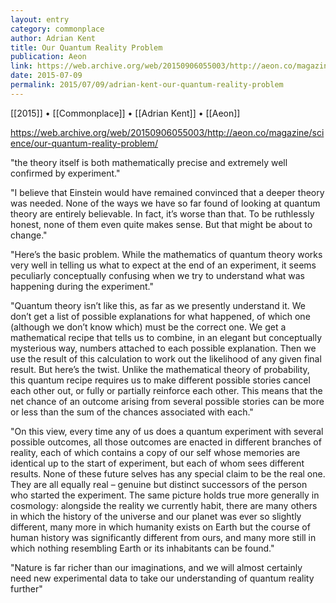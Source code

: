 ```yaml
---
layout: entry
category: commonplace
author: Adrian Kent
title: Our Quantum Reality Problem
publication: Aeon
link: https://web.archive.org/web/20150906055003/http://aeon.co/magazine/science/our-quantum-reality-problem/
date: 2015-07-09
permalink: 2015/07/09/adrian-kent-our-quantum-reality-problem
---
```


[[2015]] • [[Commonplace]] • [[Adrian Kent]] • [[Aeon]] 

https://web.archive.org/web/20150906055003/http://aeon.co/magazine/science/our-quantum-reality-problem/

"the theory itself is both mathematically precise and extremely well confirmed by experiment."

"I believe that Einstein would have remained convinced that a deeper theory was needed. None of the ways we have so far found of looking at quantum theory are entirely believable. In fact, it’s worse than that. To be ruthlessly honest, none of them even quite makes sense. But that might be about to change."

"Here’s the basic problem. While the mathematics of quantum theory works very well in telling us what to expect at the end of an experiment, it seems peculiarly conceptually confusing when we try to understand what was happening during the experiment."

"Quantum theory isn’t like this, as far as we presently understand it. We don’t get a list of possible explanations for what happened, of which one (although we don’t know which) must be the correct one. We get a mathematical recipe that tells us to combine, in an elegant but conceptually mysterious way, numbers attached to each possible explanation. Then we use the result of this calculation to work out the likelihood of any given final result. But here’s the twist. Unlike the mathematical theory of probability, this quantum recipe requires us to make different possible stories cancel each other out, or fully or partially reinforce each other. This means that the net chance of an outcome arising from several possible stories can be more or less than the sum of the chances associated with each."

"On this view, every time any of us does a quantum experiment with several possible outcomes, all those outcomes are enacted in different branches of reality, each of which contains a copy of our self whose memories are identical up to the start of experiment, but each of whom sees different results. None of these future selves has any special claim to be the real one. They are all equally real – genuine but distinct successors of the person who started the experiment. The same picture holds true more generally in cosmology: alongside the reality we currently habit, there are many others in which the history of the universe and our planet was ever so slightly different, many more in which humanity exists on Earth but the course of human history was significantly different from ours, and many more still in which nothing resembling Earth or its inhabitants can be found."

"Nature is far richer than our imaginations, and we will almost certainly need new experimental data to take our understanding of quantum reality further"
